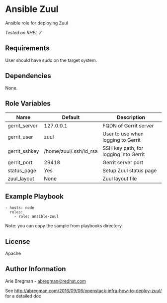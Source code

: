 Ansible Zuul
============

Ansible role for deploying Zuul

_Tested on RHEL 7_

Requirements
------------

User should have sudo on the target system.

Dependencies
------------

None.

Role Variables
--------------

| Name            | Default                | Description                           |
|-----------------|------------------------|---------------------------------------|
| gerrit_server   | 127.0.0.1              | FQDN of Gerrit server                 |
| gerrit_user     | zuul                   | User to use when logging to Gerrit    |
| gerrit_sshkey   | /home/zuul/.ssh/id_rsa | SSH key path, for logging into Gerrit |
| gerrit_port     | 29418                  | Gerrit server port                    |
| status_page     | Yes                    | Setup Zuul status page                |
| zuul_layout     | None                   | Zuul layout file                      |



Example Playbook
----------------

    - hosts: node
      roles:
        - role: ansible-zuul

Note: you can copy the sample from playbooks directory.

License
-------

Apache

Author Information
------------------

Arie Bregman - abregman@redhat.com

See http://abregman.com/2016/09/06/openstack-infra-how-to-deploy-zuul/ for a detailed doc

